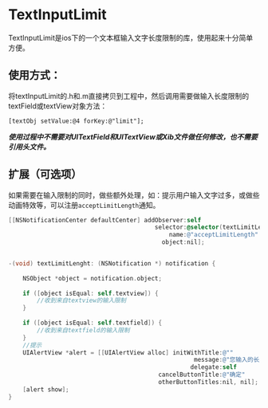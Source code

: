 TextInputLimit
==============
TextInputLimit是ios下的一个文本框输入文字长度限制的库，使用起来十分简单方便。

使用方式：
-----------

将textInputLimit的.h和.m直接拷贝到工程中，然后调用需要做输入长度限制的textField或textView对象方法：  
      
`[textObj setValue:@4 forKey:@"limit"];`        
         
         
***使用过程中不需要对UITextField和UITextView或Xib文件做任何修改，也不需要引用头文件。***

扩展（可选项）
-----------
   
如果需要在输入限制的同时，做些额外处理，如：提示用户输入文字过多，或做些动画特效等，可以注册`acceptLimitLength`通知。

```objective-c
[[NSNotificationCenter defaultCenter] addObserver:self 
                                         selector:@selector(textLimitLenght:)
                                             name:@"acceptLimitLength" 
                                           object:nil];


-(void) textLimitLenght: (NSNotification *) notification {
    
    NSObject *object = notification.object;
    
    if ([object isEqual: self.textview]) {
        //收到来自textview的输入限制
    }
    
    if ([object isEqual: self.textfield]) {
        //收到来自textfield的输入限制
    }
    //提示
    UIAlertView *alert = [[UIAlertView alloc] initWithTitle:@"" 
                                                    message:@"您输入的长度过长，自动被截断。"
                                                   delegate:self
                                          cancelButtonTitle:@"确定"
                                          otherButtonTitles:nil, nil];
    [alert show];
}
```


